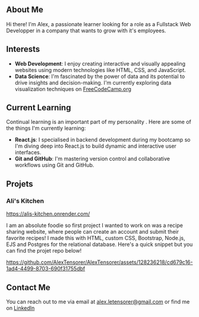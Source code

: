 ## About Me
Hi there! I'm Alex, a passionate learner looking for a role as a Fullstack Web Developper in a company that wants to grow with it's employees. 

## Interests

- **Web Development**: I enjoy creating interactive and visually appealing websites using modern technologies like HTML, CSS, and JavaScript.
- **Data Science**: I'm fascinated by the power of data and its potential to drive insights and decision-making. I'm currently exploring data visualization techniques on [FreeCodeCamp.org](https://www.freecodecamp.org/learn/data-visualization/#data-visualization-with-d3)

## Current Learning
Continual learning is an important part of my personality . Here are some of the things I'm currently learning:

- **React.js**: I specialised in backend development during my bootcamp so I'm diving deep into React.js to build dynamic and interactive user interfaces.
- **Git and GitHub**: I'm mastering version control and collaborative workflows using Git and GitHub.

## Projets

### Ali's Kitchen

https://alis-kitchen.onrender.com/

I am an absolute foodie so first project I wanted to work on was a recipe sharing website, where people can create an account and submit their favorite recipes! I made this with HTML, custom CSS, Bootstrap, Node.js, EJS and Postgres for the relational database. Here's a quick snippet but you can find the projet repo below!

https://github.com/AlexTensorer/AlexTensorer/assets/128236218/cd679c16-1ad4-4499-8703-690f31755dbf



## Contact Me
You can reach out to me via email at alex.letensorer@gmail.com or find me on [LinkedIn]((https://www.linkedin.com/in/alexandretensorer/)https://www.linkedin.com/in/alexandretensorer/)

